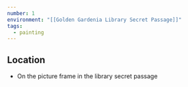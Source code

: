 ```yaml
---
number: 1
environment: "[[Golden Gardenia Library Secret Passage]]"
tags:
  - painting
---
```

## Location
- On the picture frame in the library secret passage